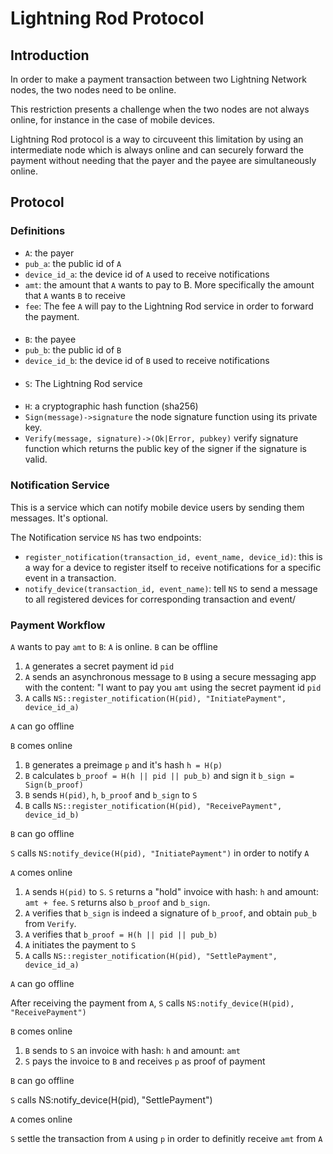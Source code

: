# Lightning Rod Protocol
## Introduction
In order to make a payment transaction between two Lightning Network nodes, the two nodes need to be online.

This restriction presents a challenge when the two nodes are not always online, for instance in the case of mobile devices.

Lightning Rod protocol is a way to circuveent this limitation by using an intermediate node which is always online and can securely forward the payment without needing that the payer and the payee are simultaneously online.

## Protocol

### Definitions

* `A`: the payer
* `pub_a`: the public id of `A`
* `device_id_a`: the device id of `A` used to receive notifications
* `amt`: the amount that `A` wants to pay to B. More specifically the amount that `A` wants `B` to receive
* `fee`: The fee `A` will pay to the Lightning Rod service in order to forward the payment.
####
* `B`: the payee
* `pub_b`: the public id of `B`
* `device_id_b`: the device id of `B` used to receive notifications
####
* `S`: The Lightning Rod service
####
* `H`: a cryptographic hash function (sha256)
* `Sign(message)->signature` the node signature function using its private key.
* `Verify(message, signature)->(Ok|Error, pubkey)` verify signature function which returns the public key of the signer if the signature is valid.

### Notification Service
This is a service which can notify mobile device users by sending them messages. It's optional.

The Notification service `NS` has two endpoints:
* `register_notification(transaction_id, event_name, device_id)`: this is a way for a device to register itself to receive notifications for a specific event in a transaction.
 * `notify_device(transaction_id, event_name)`: tell `NS` to send a message to all registered devices for corresponding transaction and event/

### Payment Workflow

`A` wants to pay `amt` to `B`:
`A` is online. `B` can be offline
1. `A` generates a secret payment id `pid`
2. `A` sends an asynchronous message to `B` using a secure messaging app with the content: "I want to pay you `amt` using the secret payment id `pid`
3. `A` calls `NS::register_notification(H(pid), "InitiatePayment", device_id_a)`

`A` can go offline

`B` comes online

1. `B` generates a preimage `p` and it's hash `h = H(p)`
2. `B` calculates `b_proof = H(h || pid || pub_b)` and sign it `b_sign = Sign(b_proof)`
3. `B` sends `H(pid)`, `h`, `b_proof` and `b_sign` to `S`
4. `B` calls `NS::register_notification(H(pid), "ReceivePayment", device_id_b)`

`B` can go offline

`S` calls `NS:notify_device(H(pid), "InitiatePayment")` in order to notify `A`

`A` comes online

1. `A` sends `H(pid)` to `S`. `S` returns a "hold" invoice with hash: `h` and amount: `amt + fee`. `S` returns also `b_proof` and `b_sign`.
2. `A` verifies that `b_sign` is indeed a signature of `b_proof`, and obtain `pub_b` from `Verify`.
3. `A` verifies that `b_proof = H(h || pid || pub_b)`
4. `A` initiates the payment to `S`
5. `A` calls `NS::register_notification(H(pid), "SettlePayment", device_id_a)`

`A` can go offline

After receiving the payment from `A`, `S` calls `NS:notify_device(H(pid), "ReceivePayment")`

`B` comes online

1. `B` sends to `S` an invoice with hash: `h` and amount: `amt`
2. `S` pays the invoice to `B` and receives `p` as proof of payment

`B` can go offline

`S` calls NS:notify_device(H(pid), "SettlePayment")

`A` comes online

`S` settle the transaction from `A` using `p` in order to definitly receive `amt` from `A`